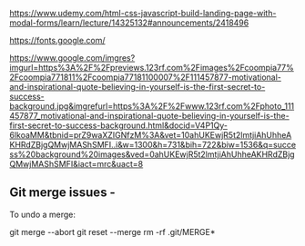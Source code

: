 https://www.udemy.com/html-css-javascript-build-landing-page-with-modal-forms/learn/lecture/14325132#announcements/2418496

https://fonts.google.com/

https://www.google.com/imgres?imgurl=https%3A%2F%2Fpreviews.123rf.com%2Fimages%2Fcoompia77%2Fcoompia771811%2Fcoompia77181100007%2F111457877-motivational-and-inspirational-quote-believing-in-yourself-is-the-first-secret-to-success-background.jpg&imgrefurl=https%3A%2F%2Fwww.123rf.com%2Fphoto_111457877_motivational-and-inspirational-quote-believing-in-yourself-is-the-first-secret-to-success-background.html&docid=V4P1Qy-6lkoaMM&tbnid=prZ9waXZIGNfzM%3A&vet=10ahUKEwjR5t2lmtjiAhUhheAKHRdZBjgQMwjMAShSMFI..i&w=1300&h=731&bih=722&biw=1536&q=success%20background%20images&ved=0ahUKEwjR5t2lmtjiAhUhheAKHRdZBjgQMwjMAShSMFI&iact=mrc&uact=8

## Git merge issues - 
To undo a merge:

git merge --abort 
git reset --merge 
rm -rf .git/MERGE*